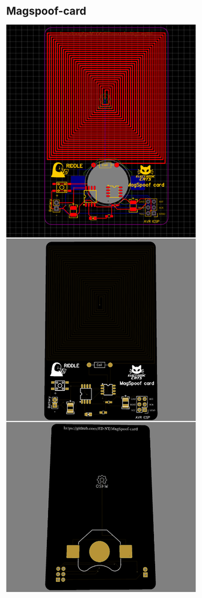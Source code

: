 # Magspoof-card
![image](https://github.com/ED-NY/Magspoof-card/blob/master/magspoof-card1.png)<br>
![image](https://github.com/ED-NY/Magspoof-card/blob/master/magspoof-card2.png)<br/>
![image](https://github.com/ED-NY/Magspoof-card/blob/master/magspoof-card3.png)<br>
